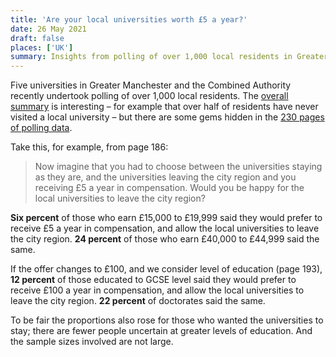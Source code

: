 ```yaml
---
title: 'Are your local universities worth £5 a year?'
date: 26 May 2021
draft: false
places: ['UK']
summary: Insights from polling of over 1,000 local residents in Greater Manchester.
---
```


Five universities in Greater Manchester and the Combined Authority recently undertook polling of over 1,000 local residents. The [overall summary](https://civicuniversitynetwork.co.uk/greater-manchester/) is interesting – for example that over half of residents have never visited a local university – but there are some gems hidden in the [230 pages of polling data](https://civicuniversitynetwork.co.uk/wp-content/uploads/2021/05/GM-Universities-Full-tables.pdf).

Take this, for example, from page 186:
 
> Now imagine that you had to choose between the universities staying as they are, and the universities leaving the city region and you receiving £5 a year in compensation. Would you be happy for the local universities to leave the city region?
 
**Six percent** of those who earn £15,000 to £19,999 said they would prefer to receive £5 a year in compensation, and allow the local universities to leave the city region. **24 percent** of those who earn £40,000 to £44,999 said the same.

If the offer changes to £100, and we consider level of education (page 193), **12 percent** of those educated to GCSE level said they would prefer to receive £100 a year in compensation, and allow the local universities to leave the city region. **22 percent** of doctorates said the same.
 
To be fair the proportions also rose for those who wanted the universities to stay; there are fewer people uncertain at greater levels of education. And the sample sizes involved are not large.